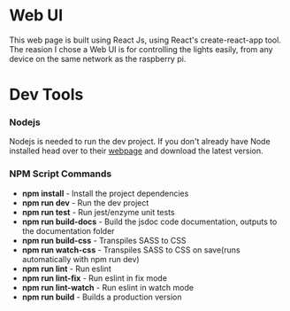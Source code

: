 # Web UI #

This web page is built using React Js, using React's create-react-app tool. 
The reasion I chose a Web UI is for controlling the lights easily, from any device 
on the same network as the raspberry pi. 

# Dev Tools #

### Nodejs ###

Nodejs is needed to run the dev project. If you don't already have Node installed head over
to their [webpage](https://nodejs.org/en/download/) and download the latest version. 

### NPM Script Commands ###
* **npm install** - Install the project dependencies
* **npm run dev** - Run the dev project
* **npm run test** - Run jest/enzyme unit tests
* **npm run build-docs** - Build the jsdoc code documentation, outputs to the documentation folder
* **npm run build-css** - Transpiles SASS to CSS
* **npm run watch-css** - Transpiles SASS to CSS on save(runs automatically with npm run dev)
* **npm run lint** - Run eslint
* **npm run lint-fix** - Run eslint in fix mode
* **npm run lint-watch** - Run eslint in watch mode
* **npm run build** - Builds a production version


